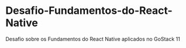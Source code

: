 # Desafio-Fundamentos-do-React-Native
Desafio sobre os Fundamentos do React Native aplicados no GoStack 11
